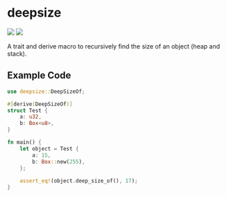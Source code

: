 
# deepsize
![](https://img.shields.io/crates/v/deepsize.svg) [![](https://img.shields.io/badge/docs-deepsize-blue.svg)](https://docs.rs/deepsize)

A trait and derive macro to recursively find the size of an object (heap and stack).


## Example Code

```rust
use deepsize::DeepSizeOf;

#[derive(DeepSizeOf)]
struct Test {
    a: u32,
    b: Box<u8>,
}

fn main() {
    let object = Test {
        a: 15,
        b: Box::new(255),
    };
    
    assert_eq!(object.deep_size_of(), 17);
}
```

